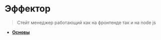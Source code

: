 # Эффектор
> Стейт менеджер работающий как на фронтенде так и на node js

* **<a href="./pages/basics/readme.md">Основы</a>**